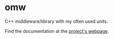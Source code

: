 # omw

C++ middleware/library with my often used units.

Find the documentation at the
[project's webpage](https://static.oblaser.ch/omw/).
